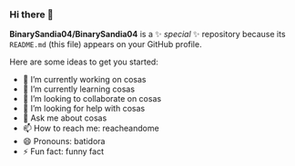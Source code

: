 ### Hi there 👋


**BinarySandia04/BinarySandia04** is a ✨ _special_ ✨ repository because its `README.md` (this file) appears on your GitHub profile.

Here are some ideas to get you started:

- 🔭 I’m currently working on cosas
- 🌱 I’m currently learning cosas
- 👯 I’m looking to collaborate on cosas
- 🤔 I’m looking for help with cosas
- 💬 Ask me about cosas
- 📫 How to reach me: reacheandome
- 😄 Pronouns: batidora
- ⚡ Fun fact: funny fact
